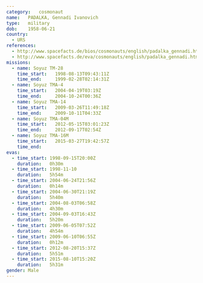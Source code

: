 ```yaml
---
category:	cosmonaut
name:	PADALKA, Gennadi Ivanovich 
type:	military
dob:	1958-06-21
country:
  - URS
references:
  - http://www.spacefacts.de/bios/cosmonauts/english/padalka_gennadi.htm
  - http://www.spacefacts.de/eva/cosmonauts/english/padalka_gennadi.htm
missions:
  - name: Soyuz TM-28
    time_start:   1998-08-13T09:43:11Z
    time_end:     1999-02-28T02:14:31Z
  - name: Soyuz TMA-4
    time_start:   2004-04-19T03:19Z
    time_end:     2004-10-24T00:36Z
  - name: Soyuz TMA-14
    time_start:   2009-03-26T11:49:18Z
    time_end:     2009-10-11T04:33Z
  - name: Soyuz TMA-04M
    time_start:   2012-05-15T03:01:23Z
    time_end:     2012-09-17T02:54Z
  - name: Soyuz TMA-16M
    time_start:   2015-03-27T19:42:57Z
    time_end:     
evas:
  - time_start: 1998-09-15T20:00Z
    duration:   0h30m
  - time_start: 1998-11-10
    duration:   5h54m
  - time_start: 2004-06-24T21:56Z
    duration:   0h14m
  - time_start: 2004-06-30T21:19Z
    duration:   5h40m
  - time_start: 2004-08-03T06:58Z
    duration:   4h30m
  - time_start: 2004-09-03T16:43Z
    duration:   5h20m
  - time_start: 2009-06-05T07:52Z
    duration:   4h54m
  - time_start: 2009-06-10T06:55Z
    duration:   0h12m
  - time_start: 2012-08-20T15:37Z
    duration:   5h51m
  - time_start: 2015-08-10T15:20Z
    duration:   5h31m
gender:	Male
---
```

